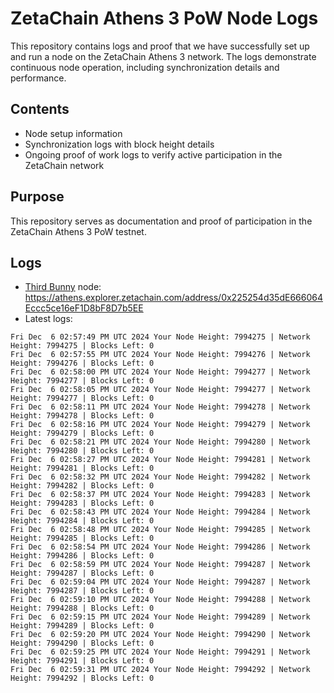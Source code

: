 # ZetaChain Athens 3 PoW Node Logs
This repository contains logs and proof that we have successfully set up and run a node on the ZetaChain Athens 3 network. The logs demonstrate continuous node operation, including synchronization details and performance.

## Contents
- Node setup information
- Synchronization logs with block height details
- Ongoing proof of work logs to verify active participation in the ZetaChain network

## Purpose
This repository serves as documentation and proof of participation in the ZetaChain Athens 3 PoW testnet.

## Logs

- [Third Bunny](https://thirdbunny.xyz/) node: https://athens.explorer.zetachain.com/address/0x225254d35dE666064Eccc5ce16eF1D8bF8D7b5EE
- Latest logs:
```
Fri Dec  6 02:57:49 PM UTC 2024 Your Node Height: 7994275 | Network Height: 7994275 | Blocks Left: 0
Fri Dec  6 02:57:55 PM UTC 2024 Your Node Height: 7994276 | Network Height: 7994276 | Blocks Left: 0
Fri Dec  6 02:58:00 PM UTC 2024 Your Node Height: 7994277 | Network Height: 7994277 | Blocks Left: 0
Fri Dec  6 02:58:05 PM UTC 2024 Your Node Height: 7994277 | Network Height: 7994277 | Blocks Left: 0
Fri Dec  6 02:58:11 PM UTC 2024 Your Node Height: 7994278 | Network Height: 7994278 | Blocks Left: 0
Fri Dec  6 02:58:16 PM UTC 2024 Your Node Height: 7994279 | Network Height: 7994279 | Blocks Left: 0
Fri Dec  6 02:58:21 PM UTC 2024 Your Node Height: 7994280 | Network Height: 7994280 | Blocks Left: 0
Fri Dec  6 02:58:27 PM UTC 2024 Your Node Height: 7994281 | Network Height: 7994281 | Blocks Left: 0
Fri Dec  6 02:58:32 PM UTC 2024 Your Node Height: 7994282 | Network Height: 7994282 | Blocks Left: 0
Fri Dec  6 02:58:37 PM UTC 2024 Your Node Height: 7994283 | Network Height: 7994283 | Blocks Left: 0
Fri Dec  6 02:58:43 PM UTC 2024 Your Node Height: 7994284 | Network Height: 7994284 | Blocks Left: 0
Fri Dec  6 02:58:48 PM UTC 2024 Your Node Height: 7994285 | Network Height: 7994285 | Blocks Left: 0
Fri Dec  6 02:58:54 PM UTC 2024 Your Node Height: 7994286 | Network Height: 7994286 | Blocks Left: 0
Fri Dec  6 02:58:59 PM UTC 2024 Your Node Height: 7994287 | Network Height: 7994287 | Blocks Left: 0
Fri Dec  6 02:59:04 PM UTC 2024 Your Node Height: 7994287 | Network Height: 7994287 | Blocks Left: 0
Fri Dec  6 02:59:10 PM UTC 2024 Your Node Height: 7994288 | Network Height: 7994288 | Blocks Left: 0
Fri Dec  6 02:59:15 PM UTC 2024 Your Node Height: 7994289 | Network Height: 7994289 | Blocks Left: 0
Fri Dec  6 02:59:20 PM UTC 2024 Your Node Height: 7994290 | Network Height: 7994290 | Blocks Left: 0
Fri Dec  6 02:59:25 PM UTC 2024 Your Node Height: 7994291 | Network Height: 7994291 | Blocks Left: 0
Fri Dec  6 02:59:31 PM UTC 2024 Your Node Height: 7994292 | Network Height: 7994292 | Blocks Left: 0
```
